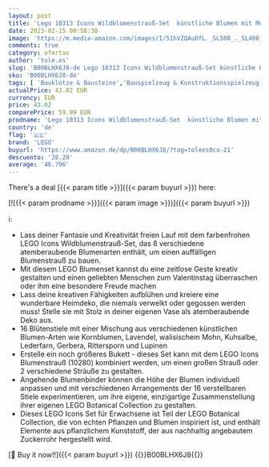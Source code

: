 ```yaml
---
layout: post
title: 'Lego 10313 Icons Wildblumenstrauß-Set  künstliche Blumen mit Mohn und Lavendel zum Basteln für Erwachsene  Geschenk zum Valentinstag für Sie & Ihn  Botanical Collection'
date: 2023-02-15 00:58:38
image: 'https://m.media-amazon.com/images/I/51hVZQAuOfL._SL500_._SL400_.jpg'
comments: true
category: ofertas
author: 'tole.es'
slug: 'B00BLHX6J8-de Lego 10313 Icons Wildblumenstrauß-Set künstliche Blumen...'
sku: 'B00BLHX6J8-de'
tags: [ 'Bauklötze & Bausteine','Bauspielzeug & Konstruktionsspielzeug','Spielzeug','lego','🇩🇪', ]
actualPrice: 43.02 EUR
currency: EUR
price: 43.02
comparePrice: 59.99 EUR
prodname: 'Lego 10313 Icons Wildblumenstrauß-Set  künstliche Blumen mit Mohn und Lavendel zum Basteln für Erwachsene  Geschenk zum Valentinstag für Sie & Ihn  Botanical Collection'
country: 'de'
flag: '🇩🇪'
brand: 'LEGO'
buyurl: 'https://www.amazon.de/dp/B00BLHX6J8/?tag=tolees0ca-21'
descuento: '28.29'
average: '46.796'
---
```


There's a deal [{{< param title >}}]({{< param buyurl >}})  here:

[![{{< param prodname >}}]({{< param image >}})]({{< param buyurl >}})

ℹ️:

- Lass deiner Fantasie und Kreativität freien Lauf mit dem farbenfrohen LEGO Icons Wildblumenstrauß-Set, das 8 verschiedene atemberaubende Blumenarten enthält, um einen auffälligen Blumenstrauß zu bauen.
- Mit diesem LEGO Blumenset kannst du eine zeitlose Geste kreativ gestalten und einen geliebten Menschen zum Valentinstag überraschen oder ihm eine besondere Freude machen
- Lass deine kreativen Fähigkeiten aufblühen und kreiere eine wunderbare Heimdeko, die niemals verwelkt oder gegossen werden muss! Stelle sie mit Stolz in deiner eigenen Vase als atemberaubende Deko aus.
- 16 Blütenstiele mit einer Mischung aus verschiedenen künstlichen Blumen-Arten wie Kornblumen, Lavendel, walisischem Mohn, Kuhsalbe, Lederfarn, Gerbera, Rittersporn und Lupinen
- Erstelle ein noch größeres Bukett - dieses Set kann mit dem LEGO Icons Blumenstrauß (10280) kombiniert werden, um einen großen Strauß oder 2 verschiedene Sträuße zu gestalten.
- Angehende Blumenbinder können die Höhe der Blumen individuell anpassen und mit verschiedenen Arrangements der 16 verstellbaren Stiele experimentieren, um ihre eigene, einzigartige Zusammenstellung ihrer eigenen LEGO Botanical Collection zu gestalten.
- Dieses LEGO Icons Set für Erwachsene ist Teil der LEGO Botanical Collection, die von echten Pflanzen und Blumen inspiriert ist, und enthält Elemente aus pflanzlichem Kunststoff, der aus nachhaltig angebautem Zuckerrohr hergestellt wird.

[🛒 Buy it now!!]({{< param buyurl >}})
{{<world>}}B00BLHX6J8{{</world>}}
